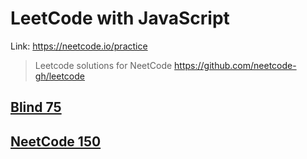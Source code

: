 # LeetCode with JavaScript

Link: <https://neetcode.io/practice>

> Leetcode solutions for NeetCode
> <https://github.com/neetcode-gh/leetcode>

## [Blind 75](/blind75/)

## [NeetCode 150](/neetcode150/)
